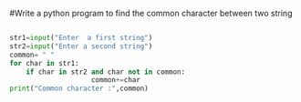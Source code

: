 #Write a python program to find the common character between two string

```py

str1=input("Enter  a first string")
str2=input("Enter a second string")
common= " "
for char in str1:
    if char in str2 and char not in common:
                    common+=char
print("Common character :",common)

```
